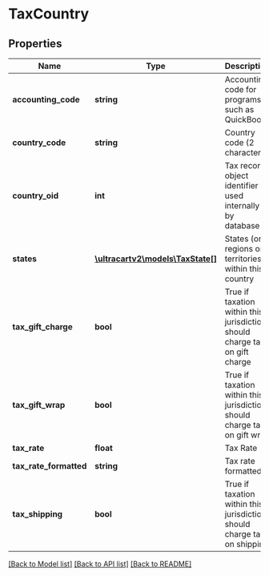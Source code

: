 # TaxCountry

## Properties
Name | Type | Description | Notes
------------ | ------------- | ------------- | -------------
**accounting_code** | **string** | Accounting code for programs such as QuickBooks | [optional] 
**country_code** | **string** | Country code (2 characters | [optional] 
**country_oid** | **int** | Tax record object identifier used internally by database | [optional] 
**states** | [**\ultracartv2\models\TaxState[]**](TaxState.md) | States (or regions or territories) within this country | [optional] 
**tax_gift_charge** | **bool** | True if taxation within this jurisdiction should charge tax on gift charge | [optional] 
**tax_gift_wrap** | **bool** | True if taxation within this jurisdiction should charge tax on gift wrap | [optional] 
**tax_rate** | **float** | Tax Rate | [optional] 
**tax_rate_formatted** | **string** | Tax rate formatted | [optional] 
**tax_shipping** | **bool** | True if taxation within this jurisdiction should charge tax on shipping | [optional] 

[[Back to Model list]](../README.md#documentation-for-models) [[Back to API list]](../README.md#documentation-for-api-endpoints) [[Back to README]](../README.md)


